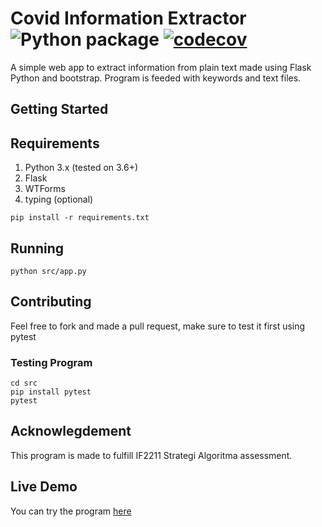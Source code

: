 # Covid Information Extractor ![Python package](https://github.com/JonathanGun/Covid-keyword-extractor/workflows/Python%20package/badge.svg) [![codecov](https://codecov.io/gh/JonathanGun/Covid-keyword-extractor/branch/master/graph/badge.svg?token=9VS8UYOH0H)](https://codecov.io/gh/JonathanGun/Covid-keyword-extractor)
A simple web app to extract information from plain text made using Flask Python and bootstrap. Program is feeded with keywords and text files.

## Getting Started
## Requirements
1. Python 3.x (tested on 3.6+)
1. Flask
1. WTForms
1. typing (optional)
```
pip install -r requirements.txt
```

## Running
```
python src/app.py
```

## Contributing
Feel free to fork and made a pull request, make sure to test it first using pytest

### Testing Program
```
cd src
pip install pytest
pytest
```

## Acknowlegdement
This program is made to fulfill IF2211 Strategi Algoritma assessment.

## Live Demo
You can try the program [here](http://covex.herokuapp.com/)
